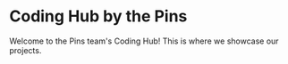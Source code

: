 # Coding Hub by the Pins

Welcome to the Pins team's Coding Hub! This is where we showcase our projects.
